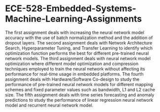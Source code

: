 # ECE-528-Embedded-Systems-Machine-Learning-Assignments
The first assignment deals with increasing the neural network model accuracy with the use of batch normalization method and the addition of dropout layers.
The second assignment deals with Network Architecture Search, Hyperparameter Tuning, and Transfer Learning to identify which optimization function performs the best for different pre-trained neural network models.
The third assignment deals with neural network model optimization where different model optimization and compression techniques employed to train the neural network without affecting its performance for real-time usage in embedded platforms. 
The fourth assignment deals with Hardware/Software Co-design to study the performance of pre-trained neural network models for different mapping schemes and fixed parameter values such as bandwidth, L1 and L2 cache size.
The fifth assignment deals with time series forecasting and anomaly predictions to study the performance of linear regression neural network model and recurrent neural network model.
